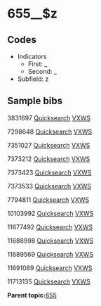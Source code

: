 # 655\_\_$z

## Codes

-   Indicators
    -   First: \_
    -   Second: \_
-   Subfield: z

## Sample bibs

3831697 [Quicksearch](https://search.library.yale.edu/catalog/3831697) [VXWS](http://prodorbis.library.yale.edu:7014/vxws/GetHoldingsService?bibId=3831697)

7298648 [Quicksearch](https://search.library.yale.edu/catalog/7298648) [VXWS](http://prodorbis.library.yale.edu:7014/vxws/GetHoldingsService?bibId=7298648)

7351027 [Quicksearch](https://search.library.yale.edu/catalog/7351027) [VXWS](http://prodorbis.library.yale.edu:7014/vxws/GetHoldingsService?bibId=7351027)

7373212 [Quicksearch](https://search.library.yale.edu/catalog/7373212) [VXWS](http://prodorbis.library.yale.edu:7014/vxws/GetHoldingsService?bibId=7373212)

7373423 [Quicksearch](https://search.library.yale.edu/catalog/7373423) [VXWS](http://prodorbis.library.yale.edu:7014/vxws/GetHoldingsService?bibId=7373423)

7373533 [Quicksearch](https://search.library.yale.edu/catalog/7373533) [VXWS](http://prodorbis.library.yale.edu:7014/vxws/GetHoldingsService?bibId=7373533)

7794811 [Quicksearch](https://search.library.yale.edu/catalog/7794811) [VXWS](http://prodorbis.library.yale.edu:7014/vxws/GetHoldingsService?bibId=7794811)

10103992 [Quicksearch](https://search.library.yale.edu/catalog/10103992) [VXWS](http://prodorbis.library.yale.edu:7014/vxws/GetHoldingsService?bibId=10103992)

11677492 [Quicksearch](https://search.library.yale.edu/catalog/11677492) [VXWS](http://prodorbis.library.yale.edu:7014/vxws/GetHoldingsService?bibId=11677492)

11688998 [Quicksearch](https://search.library.yale.edu/catalog/11688998) [VXWS](http://prodorbis.library.yale.edu:7014/vxws/GetHoldingsService?bibId=11688998)

11689569 [Quicksearch](https://search.library.yale.edu/catalog/11689569) [VXWS](http://prodorbis.library.yale.edu:7014/vxws/GetHoldingsService?bibId=11689569)

11691089 [Quicksearch](https://search.library.yale.edu/catalog/11691089) [VXWS](http://prodorbis.library.yale.edu:7014/vxws/GetHoldingsService?bibId=11691089)

11713135 [Quicksearch](https://search.library.yale.edu/catalog/11713135) [VXWS](http://prodorbis.library.yale.edu:7014/vxws/GetHoldingsService?bibId=11713135)

**Parent topic:**[655](../../tags/655/655.md)

